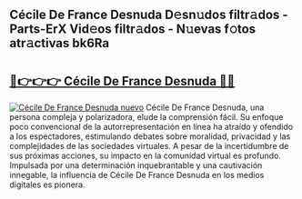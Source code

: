 ## Cécile De France Desnuda D𝚎sn𝚞dos filtr𝚊dos - Parts-ErX Vid𝚎os filtr𝚊dos - N𝚞evas f𝚘tos atr𝚊ctivas bk6Ra

# <h2><a href="http://mb7yxwa.tromn.icu/?c=C%c3%a9cile+De+France+Desnuda">🔗👉👉👉 Cécile De France Desnuda 🔗🔗</a></h2>

[![Cécile De France Desnuda nuevo](https://i.imgur.com/pEAQMta.gif)](http://mb7yxwa.tromn.icu/?c=C%c3%a9cile+De+France+Desnuda)
Cécile De France Desnuda, una persona compleja y polarizadora, elude la comprensión fácil. Su enfoque poco convencional de la autorrepresentación en línea ha atraído y ofendido a los espectadores, estimulando debates sobre moralidad, privacidad y las complejidades de las sociedades virtuales. A pesar de la incertidumbre de sus próximas acciones, su impacto en la comunidad virtual es profundo. Impulsada por una determinación inquebrantable y una cautivación innegable, la influencia de Cécile De France Desnuda en los medios digitales es pionera.
